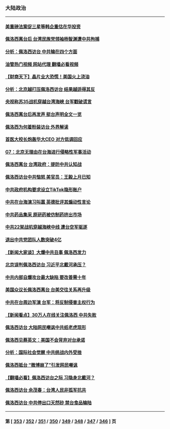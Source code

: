### 大陆政治
---
#### [美重磅法案促三星等韩企重估在华投资](../../pages/ncid277/n13794932.md?08040845) 
#### [佩洛西离台后 台湾民族党领袖杨智渊遭中共拘捕](../../pages/ncid277/n13795005.md?08040845) 
#### [分析：佩洛西访台 中共输在四个方面](../../pages/ncid277/n13794891.md?08040845) 
#### [油管热门视频 网站代理 翻墙必看视频](http://209.222.30.114:81/youtube.html?08040845)
#### [【财商天下】晶片业大恐慌！美国火上浇油](../../pages/ncid277/n13794888.md?08040845) 
#### [分析：北京越打压佩洛西访台 结果越适得其反](../../pages/ncid277/n13794881.md?08040845) 
#### [央视称苏35战机穿越台湾海峡 台军戳破谎言](../../pages/ncid277/n13794934.md?08040845) 
#### [佩洛西离台后再发声 挺台声明全文一览](../../pages/ncid277/n13794931.md?08040845) 
#### [佩洛西为何着粉装访台 外界解读](../../pages/ncid277/n13794865.md?08040845) 
#### [首医大校长炮轰华大CEO 对方低调回应](../../pages/ncid277/n13794755.md?08040845) 
#### [G7：北京无理由在台海进行侵略性军事活动](../../pages/ncid277/n13794854.md?08040845) 
#### [佩洛西离台 台湾政府：提防中共认知战](../../pages/ncid277/n13794779.md?08040845) 
#### [佩洛西访台中共恼怒 美官员：王毅上月已知](../../pages/ncid277/n13794764.md?08040845) 
#### [中共政府机构要求设立TikTok隐形账户](../../pages/ncid277/n13794855.md?08040845) 
#### [中共在台海演习叫嚣 英德批评其煽动性言论](../../pages/ncid277/n13794857.md?08040845) 
#### [中共药品集采 原研药被仿制药挤出市场](../../pages/ncid277/n13794840.md?08040845) 
#### [中共22架战机穿越海峡中线 遭台空军驱逐](../../pages/ncid277/n13794836.md?08040845) 
#### [退出中共党团队人数突破4亿](../../pages/ncid277/n13794781.md?08040845) 
#### [【新闻大家谈】大爆中共丑事 佩洛西发力](../../pages/ncid277/n13794750.md?08040845) 
#### [北京误判佩洛西访台 习近平北戴河承压？](../../pages/ncid277/n13794655.md?08040845) 
#### [中共内部自爆攻台最大缺陷 要改善需十年](../../pages/ncid277/n13794675.md?08040845) 
#### [美国众议长佩洛西离台 台美交往关系再升级](../../pages/ncid277/n13794658.md?08040845) 
#### [中共在台周边军演 台军：将反制侵害主权行为](../../pages/ncid277/n13794564.md?08040845) 
#### [【新闻看点】30万人在线关注佩洛西 中共失败](../../pages/ncid277/n13794183.md?08040845) 
#### [佩洛西访台 大陆网民嘲讽中共纸老虎现形](../../pages/ncid277/n13794330.md?08040845) 
#### [佩洛西见蔡英文：美国不会背弃对台承诺](../../pages/ncid277/n13794490.md?08040845) 
#### [分析：国际社会觉醒 中共统战内外受挫](../../pages/ncid277/n13794168.md?08040845) 
#### [佩洛西抵台 “微博崩了”引发网民嘲讽](../../pages/ncid277/n13794353.md?08040845) 
#### [【翻墙必看】佩洛西访台之际 习隐身北戴河？](../../pages/ncid277/n13794295.md?08040845) 
#### [佩洛西访台 余茂春：台湾人民非孤军抗共](../../pages/ncid277/n13794306.md?08040845) 
#### [佩洛西访台 中共停出口天然砂 禁台食品输陆](../../pages/ncid277/n13794300.md?08040845) 

---
#### 第 [ [353](./353.md?08040845) / [352](./352.md?08040845) / [351](./351.md?08040845) / [350](./350.md?08040845) / [349](./349.md?08040845) / [348](./348.md?08040845) / [347](./347.md?08040845) / [346](./346.md?08040845) ] 页

